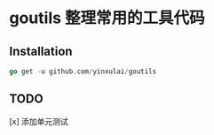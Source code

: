 # goutils 整理常用的工具代码

## Installation

```go
go get -u github.com/yinxulai/goutils
```

## TODO
[x] 添加单元测试
